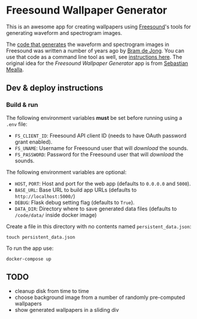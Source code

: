 # Freesound Wallpaper Generator

This is an awesome app for creating wallpapers using [Freesound](https://freesound.org)'s tools for generating waveform and spectrogram images.

The [code that generates](https://raw.githubusercontent.com/MTG/freesound/master/utils/audioprocessing/processing.py) the waveform and spectrogram images in Freesound was written a number of years ago by [Bram de Jong](https://www.linkedin.com/in/bdejong/). You can use that code as a command line tool as well, see [instructions here](https://github.com/MTG/freesound/wiki/Using-wav2png-to-generate-waveform-and-spectrogram-images). The original idea for the *Freesound Wallpaper Generator* app is from [Sebastian Mealla](https://www.linkedin.com/in/smealla/).

## Dev & deploy instructions

### Build & run

The following environment variables **must** be set before running using a `.env` file:
 * `FS_CLIENT_ID`: Freesound API client ID (needs to have OAuth password grant enabled).
 * `FS_UNAME`: Username for Freesound user that will *download* the sounds.
 * `FS_PASSWORD`: Password for the Freesound user that will *download* the sounds.

The following environment variables are optional:
 * `HOST`, `PORT`: Host and port for the web app (defaults to  `0.0.0.0` and `5000`).
 * `BASE_URL`: Base URL to build app URLs (defaults to `http://localhost:5000/`)
 * `DEBUG`: Flask debug setting flag (defaults to `True`).
 * `DATA_DIR`: Directory where to save generated data files (defaults to `/code/data/` inside docker image)


Create a file in this directory with no contents named `persistent_data.json`:

```touch persistent_data.json```


To run the app use:

```docker-compose up```


## TODO

* cleanup disk from time to time
* choose background image from a number of randomly pre-computed wallpapers
* show generated wallpapers in a sliding div

